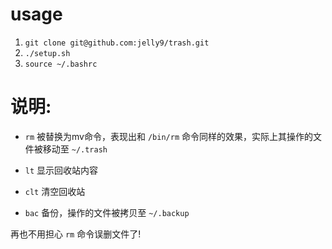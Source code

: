 # usage
1. `git clone git@github.com:jelly9/trash.git`
2. `./setup.sh`
3. `source ~/.bashrc`

# 说明:
- `rm`
被替换为mv命令，表现出和 `/bin/rm` 命令同样的效果，实际上其操作的文件被移动至 `~/.trash`

- `lt`
显示回收站内容

- `clt`
清空回收站

- `bac`
备份，操作的文件被拷贝至 `~/.backup`

再也不用担心 `rm` 命令误删文件了!
